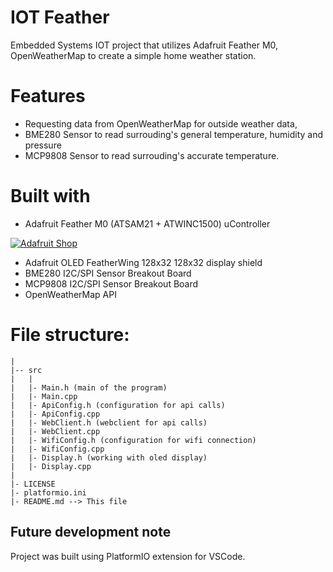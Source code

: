 # IOT Feather
Embedded Systems IOT project that utilizes Adafruit Feather M0, OpenWeatherMap
to create a simple home weather station.

# Features
- Requesting data from OpenWeatherMap for outside weather data,
- BME280 Sensor to read surrouding's general temperature, humidity and pressure
- MCP9808 Sensor to read surrouding's accurate temperature.

# Built with
- Adafruit Feather M0 (ATSAM21 + ATWINC1500) uController

[![Adafruit Shop](https://img.shields.io/badge/shop-000000?style=for-the-badge&logo=adafruit)](https://www.adafruit.com/product/3010)

- Adafruit OLED FeatherWing 128x32 128x32 display shield
- BME280 I2C/SPI Sensor Breakout Board
- MCP9808 I2C/SPI Sensor Breakout Board
- OpenWeatherMap API

# File structure:
```
|
|-- src
|   |
|   |- Main.h (main of the program)
|   |- Main.cpp
|   |- ApiConfig.h (configuration for api calls)
|   |- ApiConfig.cpp
|   |- WebClient.h (webclient for api calls)
|   |- WebClient.cpp
|   |- WifiConfig.h (configuration for wifi connection)
|   |- WifiConfig.cpp
|   |- Display.h (working with oled display)
|   |- Display.cpp
|
|- LICENSE
|- platformio.ini
|- README.md --> This file
```

## Future development note
Project was built using PlatformIO extension for VSCode.
